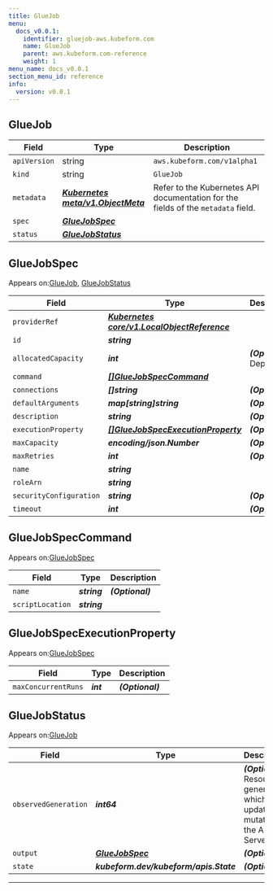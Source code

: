 ```yaml
---
title: GlueJob
menu:
  docs_v0.0.1:
    identifier: gluejob-aws.kubeform.com
    name: GlueJob
    parent: aws.kubeform.com-reference
    weight: 1
menu_name: docs_v0.0.1
section_menu_id: reference
info:
  version: v0.0.1
---
```


## GlueJob
| Field | Type | Description |
| ------ | ----- | ----------- |
| `apiVersion` | string | `aws.kubeform.com/v1alpha1` |
|    `kind` | string | `GlueJob` |
| `metadata` | ***[Kubernetes meta/v1.ObjectMeta](https://kubernetes.io/docs/reference/generated/kubernetes-api/v1.13/#objectmeta-v1-meta)***|Refer to the Kubernetes API documentation for the fields of the `metadata` field.|
| `spec` | ***[GlueJobSpec](#gluejobspec)***||
| `status` | ***[GlueJobStatus](#gluejobstatus)***||
## GlueJobSpec

Appears on:[GlueJob](#gluejob), [GlueJobStatus](#gluejobstatus)

| Field | Type | Description |
| ------ | ----- | ----------- |
| `providerRef` | ***[Kubernetes core/v1.LocalObjectReference](https://kubernetes.io/docs/reference/generated/kubernetes-api/v1.13/#localobjectreference-v1-core)***||
| `id` | ***string***||
| `allocatedCapacity` | ***int***| ***(Optional)*** Deprecated|
| `command` | ***[[]GlueJobSpecCommand](#gluejobspeccommand)***||
| `connections` | ***[]string***| ***(Optional)*** |
| `defaultArguments` | ***map[string]string***| ***(Optional)*** |
| `description` | ***string***| ***(Optional)*** |
| `executionProperty` | ***[[]GlueJobSpecExecutionProperty](#gluejobspecexecutionproperty)***| ***(Optional)*** |
| `maxCapacity` | ***encoding/json.Number***| ***(Optional)*** |
| `maxRetries` | ***int***| ***(Optional)*** |
| `name` | ***string***||
| `roleArn` | ***string***||
| `securityConfiguration` | ***string***| ***(Optional)*** |
| `timeout` | ***int***| ***(Optional)*** |
## GlueJobSpecCommand

Appears on:[GlueJobSpec](#gluejobspec)

| Field | Type | Description |
| ------ | ----- | ----------- |
| `name` | ***string***| ***(Optional)*** |
| `scriptLocation` | ***string***||
## GlueJobSpecExecutionProperty

Appears on:[GlueJobSpec](#gluejobspec)

| Field | Type | Description |
| ------ | ----- | ----------- |
| `maxConcurrentRuns` | ***int***| ***(Optional)*** |
## GlueJobStatus

Appears on:[GlueJob](#gluejob)

| Field | Type | Description |
| ------ | ----- | ----------- |
| `observedGeneration` | ***int64***| ***(Optional)*** Resource generation, which is updated on mutation by the API Server.|
| `output` | ***[GlueJobSpec](#gluejobspec)***| ***(Optional)*** |
| `state` | ***kubeform.dev/kubeform/apis.State***| ***(Optional)*** |
---
